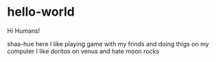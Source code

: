 # hello-world

Hi Humans!

shaa-hue here I like playing game with my frinds and doing thigs on my computer 
I like doritos on venus and hate moon rocks
